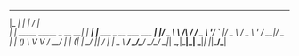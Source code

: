  _____                         _       __                    
|_   _|                       | |     / _|                   
  | | _____      _____ _ __ __| | ___| |_ ___ _ __  ___  ___ 
  | |/ _ \ \ /\ / / _ \ '__/ _` |/ _ \  _/ _ \ '_ \/ __|/ _ \
  | | (_) \ V  V /  __/ | | (_| |  __/ ||  __/ | | \__ \  __/
  \_/\___/ \_/\_/ \___|_|  \__,_|\___|_| \___|_| |_|___/\___|
                                                             